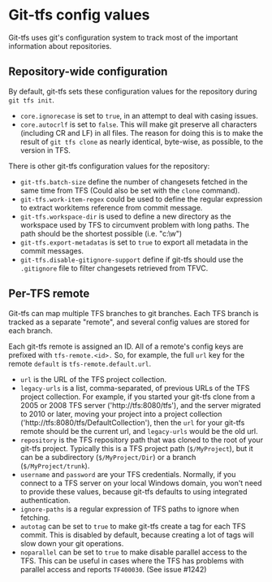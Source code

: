 ﻿# Git-tfs config values

Git-tfs uses git's configuration system to track most of the important
information about repositories.

## Repository-wide configuration

By default, git-tfs sets these configuration values for the repository
during `git tfs init`.

* `core.ignorecase` is set to `true`, in an attempt to deal with
  casing issues.
* `core.autocrlf` is set to `false`. This will make git preserve all
  characters (including CR and LF) in all files. The reason for doing
  this is to make the result of `git tfs clone` as nearly identical,
  byte-wise, as possible, to the version in TFS.

There is other git-tfs configuration values for the repository:

* `git-tfs.batch-size` define the number of changesets fetched in the same time
  from TFS (Could also be set with the `clone` command).
* `git-tfs.work-item-regex` could be used to define the regular expression to
  extract workitems reference from commit message.
* `git-tfs.workspace-dir` is used to define a new directory as the workspace
  used by TFS to circumvent problem with long paths.
  The path should be the shortest possible (i.e. "c:\w")
* `git-tfs.export-metadatas` is set to `true` to export all metadata in the
  commit messages.
* `git-tfs.disable-gitignore-support` define if git-tfs should use the
`.gitignore` file to filter changesets retrieved from TFVC.

## Per-TFS remote

Git-tfs can map multiple TFS branches to git branches. Each TFS
branch is tracked as a separate "remote", and several config values
are stored for each branch.

Each git-tfs remote is assigned an ID. All of a remote's config keys
are prefixed with `tfs-remote.<id>.` So, for example, the full `url`
key for the remote `default` is `tfs-remote.default.url`.

* `url`
  is the URL of the TFS project collection.
* `legacy-urls`
  is a list, comma-separated, of previous URLs of the TFS project
  collection. For example, if you started your git-tfs clone from
  a 2005 or 2008 TFS server ('http://tfs:8080/tfs'), and the server
  migrated to 2010 or later, moving your project into a project
  collection ('http://tfs:8080/tfs/DefaultCollection'), then the
  `url` for your git-tfs remote should be the current url, and
  `legacy-urls` would be the old url.
* `repository`
  is the TFS repository path that was cloned to the root of your
  git-tfs project. Typically this is a TFS project path
  (`$/MyProject`), but it can be a subdirectory (`$/MyProject/Dir`)
  or a branch (`$/MyProject/trunk`).
* `username` and `password`
  are your TFS credentials. Normally, if you connect to a TFS
  server on your local Windows domain, you won't need to provide
  these values, because git-tfs defaults to using integrated
  authentication.
* `ignore-paths`
  is a regular expression of TFS paths to ignore when fetching.
* `autotag`
  can be set to `true` to make git-tfs create a tag for each
  TFS commit. This is disabled by default, because creating
  a lot of tags will slow down your git operations.
* `noparallel`
   can be set to `true` to make disable parallel access to the TFS.
   This can be useful in cases where the TFS has problems with 
   parallel access and reports `TF400030`. (See issue #1242)
